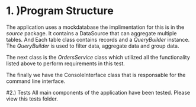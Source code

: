 
# 1. )Program Structure

  The application uses a mockdatabase the implimentation for this is in the *source* package.
  It contains a DataSource that can aggregate multiple tables. And Each table class contains records
  and a *QueryBuilder* instance. The *QueryBuilder* is used to filter data, aggregate data and group data.
  
  The next class is the *OrdersService* class which utilized all the functionality listed above to perform
  requirements in this test. 
  
  The finally we have the ConsoleInterface class that is responsable for the command line interface.

#2.) Tests
  All main components of the application have been tested. Please view this tests folder.
 
